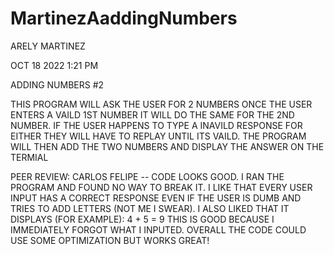 # MartinezAaddingNumbers
ARELY MARTINEZ

OCT 18 2022 1:21 PM

ADDING NUMBERS #2

THIS PROGRAM WILL ASK THE USER FOR 2 NUMBERS 
ONCE THE USER ENTERS A VAILD 1ST NUMBER IT 
WILL DO THE SAME FOR THE 2ND NUMBER. IF THE 
USER HAPPENS TO TYPE A INAVILD RESPONSE FOR 
EITHER THEY WILL HAVE TO REPLAY UNTIL ITS VAILD.
THE PROGRAM WILL THEN ADD THE TWO NUMBERS AND 
DISPLAY THE ANSWER ON THE TERMIAL 

PEER REVIEW: CARLOS FELIPE -- CODE LOOKS GOOD. I RAN THE PROGRAM AND FOUND NO WAY TO BREAK IT. I LIKE THAT EVERY USER INPUT HAS A CORRECT RESPONSE EVEN IF THE USER IS DUMB AND TRIES TO ADD LETTERS (NOT ME I SWEAR). I ALSO LIKED THAT IT DISPLAYS (FOR EXAMPLE):
4 + 5 = 9 THIS IS GOOD BECAUSE I IMMEDIATELY FORGOT WHAT I INPUTED. OVERALL THE CODE COULD USE SOME OPTIMIZATION BUT WORKS GREAT!
